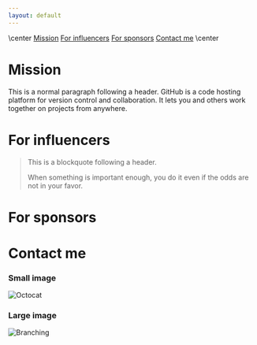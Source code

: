 ```yaml
---
layout: default
---
```

\center
[Mission](./another-page.html)  [For influencers](./another-page.html)  [For sponsors](./another-page.html) [Contact me](./another-page.html) 
\center


# Mission

This is a normal paragraph following a header. GitHub is a code hosting platform for version control and collaboration. It lets you and others work together on projects from anywhere.

# For influencers

> This is a blockquote following a header.
>
> When something is important enough, you do it even if the odds are not in your favor.

# For sponsors


# Contact me



### Small image

![Octocat](https://assets-cdn.github.com/images/icons/emoji/octocat.png)

### Large image

![Branching](https://guides.github.com/activities/hello-world/branching.png)


